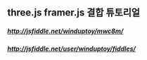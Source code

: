 ## three.js framer.js 결합 튜토리얼

##### http://jsfiddle.net/winduptoy/mwc8m/
##### http://jsfiddle.net/user/winduptoy/fiddles/